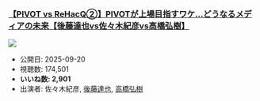 ### [【PIVOT vs ReHacQ②】PIVOTが上場目指すワケ…どうなるメディアの未来【後藤達也vs佐々木紀彦vs高橋弘樹】](https://www.youtube.com/watch?v=68ubJe2wyRM)
[![](https://img.youtube.com/vi/68ubJe2wyRM/sddefault.jpg)](https://www.youtube.com/watch?v=68ubJe2wyRM)
-   公開日: 2025-09-20
-   視聴数: 174,501
-   **いいね数: 2,901**
-   出演者: 佐々木紀彦, [後藤達也](/rehacq_fan/people/後藤達也 "wikilink"), [高橋弘樹](/rehacq_fan/people/高橋弘樹 "wikilink")
